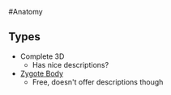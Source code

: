#Anatomy 
## Types
* Complete 3D
	* Has nice descriptions?
* [Zygote Body](https://www.zygotebody.com/)
	* Free, doesn't offer descriptions though